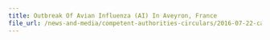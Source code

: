 ```yaml
---
title: Outbreak Of Avian Influenza (AI) In Aveyron, France 
file_url: /news-and-media/competent-authorities-circulars/2016-07-22-ca.pdf
---
```

